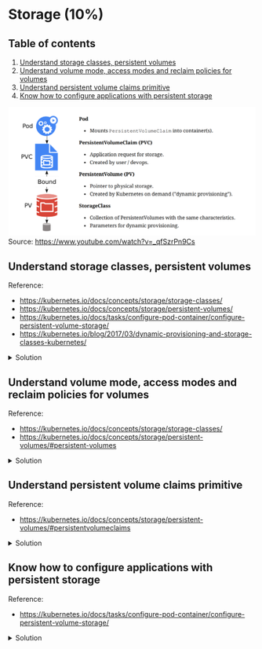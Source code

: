 # Storage (10%)

## Table of contents
1. [Understand storage classes, persistent volumes](#understand-storage-classes-persistent-volumes)
1. [Understand volume mode, access modes and reclaim policies for volumes](#understand-volume-mode-access-modes-and-reclaim-policies-for-volumes)
1. [Understand persistent volume claims primitive](#understand-persistent-volume-claims-primitive)
1. [Know how to configure applications with persistent storage](#know-how-to-configure-applications-with-persistent-storage)


![Persistent storage objects](/img/4-persistent-storage-objects.png "Persistent storage objects")
Source: https://www.youtube.com/watch?v=_qfSzrPn9Cs

## Understand storage classes, persistent volumes
Reference: 
- https://kubernetes.io/docs/concepts/storage/storage-classes/
- https://kubernetes.io/docs/concepts/storage/persistent-volumes/
- https://kubernetes.io/docs/tasks/configure-pod-container/configure-persistent-volume-storage/
- https://kubernetes.io/blog/2017/03/dynamic-provisioning-and-storage-classes-kubernetes/

<details>
<summary>Solution</summary>

### `StorageClass`
A storage class provides a way for administrator to describe the "classes" of storage they offer. Different classes might map to different quality-of-service levels, backup policies or to arbitrary policies determined by the cluster administrators. This concept is something called "profiles" in other storage systems.

Basically a `StorageClass` is a way for cluster administrator to configure metadata useful for external storage provider to configure the underlying persistent volume dynamically. 

When a `PersistentVolume` is created from a `PersistentVolumeClaim` that sets a specific `StorageClass`, the `PersistentVolume` will be dynamically provisioned based on the details from the `StorageClass`.

Lets say we configure a `StorageClass` with the following configuration:
```yaml
apiVersion: storage.k8s.io/v1
kind: StorageClass
metadata:
  name: standard
provisioner: kubernetes.io/aws-ebs
parameters:
  type: gp2
reclaimPolicy: Retain
allowVolumeExpansion: true
mountOptions:
  - debug
volumeBindingMode: Immediate
```

Note that:
- The `provisioner` field sets which external storage service will be provisioning the storage
- The `parameters` object defines metadata used by the external storage service to correctly provision a volume.
- `reclaimPolicy` defines what happens when the `PersistentVolumeClaim` is deleted. 
  - The default reclaim policy is `Delete`. If `PersistentVolumeClaim` is deleted, the `PersistentVolume` will also be deleted.
  - The automatic behavior might be inappropriate if the volume contains precious data. In such cases, it's more appropriate to use `Retain` policy. 
  - When set to `Retain`, if the `PersistentVolumeClaim` is deleted, the `PersistentVolume` will not be deleted. Instead, it is moved to the Released phase, where all of its data can be manually recovered.
- `allowVolumeExpansion` is a feature to allow users to resize the volume by editing the corresponding `PersistentVolumeClaim`. It only allows it to grow, not to shrink it.
- `volumeBindingMode` fiend control when the dynamic provisioning should occour.
  - The default value is `Immediate`. When set to `Immediate`, the volume binding and dynamic provisioning occurs once the `PersistentVolumeClaim` is created. 
  - For storage backends that are topology-constrained and not globally accessible from all Nodes in the cluster, `PersistentVolume` will be bound or provisioned without knowledge of the Pod's scheduling requirements. This may result in unschedulable Pods.
  - A cluster administrator can address this issue by set `volumeBindingMode` to `WaitForFirstConsumer`, which will delay the binding and provisioning of a `PersistentVolume` until a Pod using the `PersistentVolumeClaim` is created.


### `PersistentVolume`

A `PersistentVolume` is a piece of storage in the cluster that has been provisioned by an administrator or dynamically provisioned using `StorageClass`. It is a resource in the cluster just like a node is a cluster resource. `PersistentVolume` have a lifecycle independent of any individual Pod that uses the PV.  
When a user creates a `PersistentVolumeClaim` with a specific amount of storage requested and with a certain access modes, a control loop in the master watches for new `PersistentVolumeClaim`s, finds a matching `PersistentVolume` if possible and binds them together. If the `PersistentVolume` was dynamically provisioned for a new `PersistentVolumeClaim`, the loop will always bind that `PersistentVolume` to the `PersistentVolumeClaim`.  
The user will always get at lest what they asked for, but the volume may be in excess of what was requested. Once bound, `PersistentVolumeClaim` binds are exclusive, regardless of how they were bound. 

Consider the following `PersistentVolume`:
```yaml
apiVersion: v1
kind: PersistentVolume
metadata:
  name: pv0003
spec:
  capacity:
    storage: 5Gi
  volumeMode: Filesystem
  accessModes:
    - ReadWriteOnce
  persistentVolumeReclaimPolicy: Recycle
  storageClassName: slow
  mountOptions:
    - hard
    - nfsvers=4.1
  nfs:
    path: /tmp
    server: 172.17.0.2
```

Note that:
- `capacity` defines a specific storage capacity a `PersistentVolume` will have.
- Kubernetes supports two `volumeModes`: `Filesystem` and `Block`
  - `Filesystem`: a volume is mounted into Pods into a directory. If the volume is backed by a block device and the device is empty, Kubernetes creates a filesystem on the device before mounting it for the first time.
  - `Block`: to use a volume as a raw block device. Such volume is presented into a Pod as a block device, without any filesystem on it. This mode is useful to provide a Pod the fastest posible way to access a volume, without any filesystem layer between the Pod and the volume. 
- `accessMode`
  - `ReadWriteOnce` (RWO) - the volume can be mounted as read-write by a single node, but it still can allow multiple pods to access the volume when pods are running on the same node.
  - `ReadOnlyMany` (ROX) - the volume can be mounted as read-only by many nodes.
  - `ReadWriteMany` (RWX) - the volume can be mounted as read-write by many nodes.
  - `ReadWriteOncePod` (RWOP) - the volume can be mounted as read-write by a single Pod. You can use it to ensure one Pod across the whole cluster can read that `PersistentVolumeClaim` or write to it.
  - `persistentVolumeReclaimPolicy`:
    - `Retain` - the volume is retained after the PVC no longer exists. Safer option.
    - `Recycle` - it runs a script to clear the contents (`rm -rf /thevolume/*`) (this option should be avoided)
    - `Delete` - the volume and associated storrage assest such as any external resources (AWS EBS, CCE PD, Azure Disk) is deleted.

</details>

## Understand volume mode, access modes and reclaim policies for volumes
Reference: 
- https://kubernetes.io/docs/concepts/storage/storage-classes/
- https://kubernetes.io/docs/concepts/storage/persistent-volumes/#persistent-volumes

<details>
<summary>Solution</summary>

These topics have been cover on the notes section from the previous section. Let's bring these concepts back again.

### Volume modes

Volume mode is assigned to a `PersistentVolume` using the `volumeMode` field.

Kubernetes supports two `volumeModes`: `Filesystem` and `Block`.
- `Filesystem`: a volume is mounted into Pods into a directory. If the volume is backed by a block device and the device is empty, Kubernetes creates a filesystem on the device before mounting it for the first time.
- `Block`: to use a volume as a raw block device. Such volume is presented into a Pod as a block device, without any filesystem on it. This mode is useful to provide a Pod the fastest posible way to access a volume, without any filesystem layer between the Pod and the volume. 

### Access modes

Acesss mode is assigned to a `PersistentVolume` using the `accessModes` array.

- `ReadWriteOnce` (RWO) - the volume can be mounted as read-write by a single node, but it still can allow multiple pods to access the volume when pods are running on the same node.
- `ReadOnlyMany` (ROX) - the volume can be mounted as read-only by many nodes.
- `ReadWriteMany` (RWX) - the volume can be mounted as read-write by many nodes.
- `ReadWriteOncePod` (RWOP) - the volume can be mounted as read-write by a single Pod. You can use it to ensure one Pod across the whole cluster can read that `PersistentVolumeClaim` or write to it.

### Reclaim policy

Reclaim policy can set on either on a `StorageClass` as well as on a `PersistentVolume`:
- For dynamic provisioned `PersistentVolumes`, you can use `StorageClass` `reclaimPolicy` field. The `PersistentVolume` created will inherit the value from the `StorageClass`
- For static provisioned `PersistentVolumes`, it's possible to use `persistentVolumeReclaimPolicy` field.

- `Retain` - the volume is retained after the PVC no longer exists. Safer option.
- `Recycle` - it runs a script to clear the contents (`rm -rf /thevolume/*`) (this option should be avoided)
- `Delete` - the volume and associated storrage assest such as any external resources (AWS EBS, CCE PD, Azure Disk) is deleted.

</details>

## Understand persistent volume claims primitive
Reference: 
- https://kubernetes.io/docs/concepts/storage/persistent-volumes/#persistentvolumeclaims

<details>
<summary>Solution</summary>

Each `PersistentVolumeClaim` is a resource created by the developer in order to request storage to a specific Pod. Once the `PersistentVolumeClaim` is created, the cluster will try to match an available `PersistentVolume` or (if enabled) dynamically provision a new `PersistentVolume` based on the specified `StorageClass`.

Here is an example of `PersistentVolumeClaim`:
```yaml
apiVersion: v1
kind: PersistentVolumeClaim
metadata:
  name: myclaim
spec:
  accessModes:
    - ReadWriteOnce
  volumeMode: Filesystem
  resources:
    requests:
      storage: 8Gi
  storageClassName: slow
  selector:
    matchLabels:
      release: "stable"
    matchExpressions:
      - {key: environment, operator: In, values: [dev]}
```

Note that:
- `accessModes`: the requested access mode (uses the same convention as `PersistentVolume`)
- `volumeMode`: the requested volume mode (uses the same conversion as `PersistentVolume`)
- `resources`: `PersistentVolumeClaims`, like Pods, can request specific quantities of a resource. In this case, the request is for storage. 
- `selector`: `PersistentVolumeClaims` can specify a label selector to further filter the set of volumes. Only the volumes whose labels match the selector can be bound to the claim.
- `storageClassName`: a claim can request a particular storage class. Only `PersistentVolumes` of the requested class can be bound to the `PersistentVolumeClaim`.
</details>

## Know how to configure applications with persistent storage
Reference: 
- https://kubernetes.io/docs/tasks/configure-pod-container/configure-persistent-volume-storage/

<details>
<summary>Solution</summary>

To configure an application with persistent storage we should have the following:
1. Because we don't have dynamically provision enabled, we will can create a `StorageClass` in order for a `PersistentVolume` to match with a `PersistentVolumeClaim`
1. We can create a `PersistentVolume` and assing the `storageClassName` field with the name of the `StorageClass`
1. Then we can proceed by creating a `PersistentVolumeClaim` and a `Pod` to bind it with the `PersistentVolume`. 
1. Note that the `storageClassName` provided on both PV and PVC should match. 
1. Note also that having a `StorageClass` is also optional for static provisioning of storage. In this case, the field should be empty of both PV and PVC.

- For this example, we want to create a NGINX pod and serve a file inside the PV. To do that, we need to create a `index.html` on every worker node:
```bash
# Check all the worker nodes:
kubectl get nodes

# Output:
# NAME          STATUS   ROLES                  AGE    VERSION
# k8s-control   Ready    control-plane,master   126d   v1.23.5
# k8s-worker1   Ready    <none>                 126d   v1.23.5
# k8s-worker2   Ready    <none>                 126d   v1.23.5

# SSH into every worker and create the file:
sudo mkdir /mnt/data
sudo sh -c "echo 'Hello from Kubernetes storage' > /mnt/data/index.html"
```

- Lets create a `StorageClass` (sample-storageclass.yaml):
```yaml 
apiVersion: storage.k8s.io/v1
kind: StorageClass
metadata:
  name: sample-storageclass
provisioner: kubernetes.io/no-provisioner
volumeBindingMode: WaitForFirstConsumer
```

- Let's check the created `StorageClass`:
```bash
# Create the StorageClass
kubectl create -f sample-storageclass.yaml

# View the StorageClass
kubectl get storageclass

# Output:
# NAME                  PROVISIONER                    RECLAIMPOLICY   VOLUMEBINDINGMODE      ALLOWVOLUMEEXPANSION   AGE
# sample-storageclass   kubernetes.io/no-provisioner   Delete          WaitForFirstConsumer   false                  25m
```

- Let's create a `PersistentVolume` that uses the `StorageClass` above (we are doing static provisioning here) (sample-persistentvolume.yaml):
```yaml
apiVersion: v1
kind: PersistentVolume
metadata:
  name: sample-persistentstorage
spec:
  capacity:
    storage: 1Gi
  volumeMode: Filesystem
  accessModes:
  - ReadWriteMany
  storageClassName: sample-storageclass
  hostPath:
    path: "/mnt/data"
```

- Let's create and check the PV:
```bash
# Create the PV
kubectl create -f sample-persistentvolume.yaml

# View the PV
kubectl get pv

# Output:
# NAME                       CAPACITY   ACCESS MODES   RECLAIM POLICY   STATUS      CLAIM   STORAGECLASS             REASON   AGE
# sample-persistentstorage   1Gi        RWX            Retain           Available           sample-storageclass               35m
```

- Next step is to create a `PersistentVolumeClaim` to request physical storage and a `Pod` to consume it:
```yaml
apiVersion: v1
kind: PersistentVolumeClaim
metadata:
  name: sample-persistentvolumeclaim
spec:
  storageClassName: sample-storageclass
  accessModes:
  - ReadWriteMany
  resources:
    requests:
      storage: 100Mi
---
apiVersion: v1
kind: Pod
metadata:
  name: sample-persistentvolumeclaim-pod
spec:
  volumes:
  - name: nginx-storage
    persistentVolumeClaim:
      claimName: sample-persistentvolumeclaim
  containers:
  - name: nginx
    image: nginx
    ports:
    - name: http
      containerPort: 80
    volumeMounts:
    - name: nginx-storage
      mountPath: "/usr/share/nginx/html"
```

- Let's create and check the PVC and Pod:
```bash
# Create the resources
kubectl create -f sample-persistentvolumeclaim-pod.yaml

# Lets check the status of the PVC
kubectl get pvc

# Output: 
# NAME                           STATUS   VOLUME                     CAPACITY   ACCESS MODES   STORAGECLASS          AGE
# sample-persistentvolumeclaim   Bound    sample-persistentstorage   1Gi        RWX            sample-storageclass   3s

# Lets check the Pod
kubectl get pod -o wide

# Output: 
# NAME                               READY   STATUS    RESTARTS   AGE   IP            NODE          NOMINATED NODE   READINESS GATES
# sample-persistentvolumeclaim-pod   1/1     Running   0          75s   10.244.1.25   k8s-worker1   <none>           <none>

# If we curl the Pod IP, we should get back the index.html content we previously set:
curl 10.244.1.25

# Output:
# Hello from Kubernetes storage
```

</details>